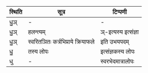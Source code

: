 | स्थिति | सूत्र | टिप्पणी |
| ----- | ------- | ------ |
| धु॒ञ् | - | - |
| धु॒ञ् | हलन्त्यम् | ञ्-इत्यस्य इत्संज्ञा |
| धु॒ञ् | स्वरितञितः कर्त्रभिप्राये क्रियाफले | इति उभयपदम् |
| धु॒ | तस्य लोपः | इत्संज्ञकस्य लोपः |
| धु | - | स्वरभेदमात्रालोपः |
